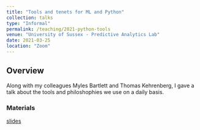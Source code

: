 ```yaml
---
title: "Tools and tenets for ML and Python"
collection: talks
type: "Informal"
permalink: /teaching/2021-python-tools
venue: "University of Sussex - Predictive Analytics Lab"
date: 2021-03-25
location: "Zoom"
---
```


## Overview

Along with my colleagues Myles Bartlett and Thomas Kehrenberg, I gave a talk about the tools and philoshophies we use on a daily basis.

### Materials
[slides](https://wearepal.ai/presentations/python_and_ml_tools#/)